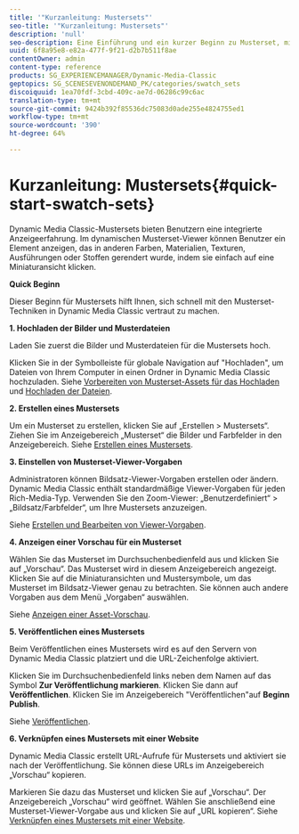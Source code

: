 ```yaml
---
title: '"Kurzanleitung: Mustersets"'
seo-title: '"Kurzanleitung: Mustersets"'
description: 'null'
seo-description: Eine Einführung und ein kurzer Beginn zu Musterset, mit dem Sie sich schnell und einfach einrichten können.
uuid: 6f8a95e8-e82a-477f-9f21-d2b7b511f8ae
contentOwner: admin
content-type: reference
products: SG_EXPERIENCEMANAGER/Dynamic-Media-Classic
geptopics: SG_SCENESEVENONDEMAND_PK/categories/swatch_sets
discoiquuid: 1ea70fdf-3cbd-409c-ae7d-06286c99c6ac
translation-type: tm+mt
source-git-commit: 9424b392f85536dc75083d0ade255e4824755ed1
workflow-type: tm+mt
source-wordcount: '390'
ht-degree: 64%

---
```



# Kurzanleitung: Mustersets{#quick-start-swatch-sets}

Dynamic Media Classic-Mustersets bieten Benutzern eine integrierte Anzeigeerfahrung. Im dynamischen Musterset-Viewer können Benutzer ein Element anzeigen, das in anderen Farben, Materialien, Texturen, Ausführungen oder Stoffen gerendert wurde, indem sie einfach auf eine Miniaturansicht klicken.

**Quick Beginn**

Dieser Beginn für Mustersets hilft Ihnen, sich schnell mit den Musterset-Techniken in Dynamic Media Classic vertraut zu machen.

**1. Hochladen der Bilder und Musterdateien**

Laden Sie zuerst die Bilder und Musterdateien für die Mustersets hoch.

Klicken Sie in der Symbolleiste für globale Navigation auf &quot;Hochladen&quot;, um Dateien von Ihrem Computer in einen Ordner in Dynamic Media Classic hochzuladen. Siehe [Vorbereiten von Musterset-Assets für das Hochladen](preparing-swatch-set-assets-upload.md#preparing-swatch-set-assets-for-upload) und [Hochladen der Dateien](uploading-files.md#uploading-your-files).

**2. Erstellen eines Mustersets**

Um ein Musterset zu erstellen, klicken Sie auf „Erstellen > Mustersets“. Ziehen Sie im Anzeigebereich „Musterset“ die Bilder und Farbfelder in den Anzeigebereich. Siehe [Erstellen eines Mustersets](creating-swatch-set.md#creating-a-swatch-set).

**3. Einstellen von Musterset-Viewer-Vorgaben**

Administratoren können Bildsatz-Viewer-Vorgaben erstellen oder ändern. Dynamic Media Classic enthält standardmäßige Viewer-Vorgaben für jeden Rich-Media-Typ. Verwenden Sie den Zoom-Viewer: „Benutzerdefiniert“ > „Bildsatz/Farbfelder“, um Ihre Mustersets anzuzeigen. 

Siehe [Erstellen und Bearbeiten von Viewer-Vorgaben](application-setup.md#adding-and-editing-viewer-presets).

**4. Anzeigen einer Vorschau für ein Musterset**

Wählen Sie das Musterset im Durchsuchenbedienfeld aus und klicken Sie auf „Vorschau“. Das Musterset wird in diesem Anzeigebereich angezeigt. Klicken Sie auf die Miniaturansichten und Mustersymbole, um das Musterset im Bildsatz-Viewer genau zu betrachten. Sie können auch andere Vorgaben aus dem Menü „Vorgaben“ auswählen. 

Siehe [Anzeigen einer Asset-Vorschau](previewing-asset.md#previewing-an-asset).

**5. Veröffentlichen eines Mustersets**

Beim Veröffentlichen eines Mustersets wird es auf den Servern von Dynamic Media Classic platziert und die URL-Zeichenfolge aktiviert.

Klicken Sie im Durchsuchenbedienfeld links neben dem Namen auf das Symbol **Zur Veröffentlichung markieren**. Klicken Sie dann auf **Veröffentlichen**. Klicken Sie im Anzeigebereich &quot;Veröffentlichen&quot;auf **Beginn Publish**.

Siehe [Veröffentlichen](publishing-files.md#publishing-files).

**6. Verknüpfen eines Mustersets mit einer Website**

Dynamic Media Classic erstellt URL-Aufrufe für Mustersets und aktiviert sie nach der Veröffentlichung. Sie können diese URLs im Anzeigebereich „Vorschau“ kopieren.

Markieren Sie dazu das Musterset und klicken Sie auf „Vorschau“. Der Anzeigebereich „Vorschau“ wird geöffnet. Wählen Sie anschließend eine Musterset-Viewer-Vorgabe aus und klicken Sie auf „URL kopieren“. Siehe [Verknüpfen eines Mustersets mit einer Website](linking-swatch-set-web-page.md#linking-a-swatch-set-to-a-web-page).
